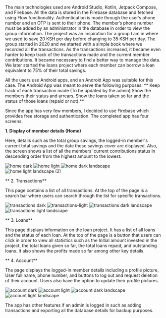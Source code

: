 The main technologies used are Android Studio, Kotlin, Jetpack Compose, and Firebase. 
All the data is stored in the Firebase database and fetched using Flow functionality. 
Authentication is made through the user’s phone number and an OTP is sent to their phone. The member’s phone number must be added by an administrator in the database in order to view the group information.
The project was an inspiration for a group I am in where we used to save 20 KSH per day before changing to 35 KSH per day. The group started in 2020 and we started with a simple book where we recorded all the transactions.
As the transactions increased, it became even harder to keep track of the transactions made and the current member contributions. It became necessary to find a better way to manage the data. We later started the loans project where each member can borrow a loan equivalent to 75% of their total savings.

All the users use Android apps, and an Android App was suitable for this case. The Android App was meant to serve the following purposes:
   ** Keep track of each transaction made (To be updated by the admin)
    Show the members their status and arrears.
    Show the loans taken so far and the status of those loans (repaid or not).**
    
Since the app has very few members, I decided to use Firebase which provides free storage and authentication. The completed app has four screens.

  **1. Display of member details (Home)**
     
Here, details such as the total group savings, the logged-in member's current total savings and the date these savings cover are displayed. Also, the screen shows a list of all the members’ current contributions status in descending order from the highest amount to the lowest.

![home dark](https://github.com/AlanDerich/NewBigFoot/assets/50056881/04abb940-7866-4099-b4d5-841d5451dd27)
![home light](https://github.com/AlanDerich/NewBigFoot/assets/50056881/3412f6f3-2da7-4594-835e-a5e7ee78833d)
![home dark landscape](https://github.com/AlanDerich/NewBigFoot/assets/50056881/1af6b11b-906d-47b6-ab41-f11cecc67363)
![home light landscape (2)](https://github.com/AlanDerich/NewBigFoot/assets/50056881/6b371f54-8988-4c7c-bb91-c21cee3df317)


 ** 2. Transactions**
     
This page contains a list of all transactions. At the top of the page is a search bar where users can search through the list for specific transactions.

![transactions dark](https://github.com/AlanDerich/NewBigFoot/assets/50056881/b5a29fc8-4bf4-409c-9167-210a6bbac0b8)
![transactions-light](https://github.com/AlanDerich/NewBigFoot/assets/50056881/3a61bf46-1d2d-4fc1-99ed-26b26151478d)
![transactions dark landscape](https://github.com/AlanDerich/NewBigFoot/assets/50056881/893d0900-901f-4ff0-9434-5dcb6572bb15)
![transactions light landscape](https://github.com/AlanDerich/NewBigFoot/assets/50056881/f2641dac-8b15-43c7-b440-31276ead8f6d)


 ** 3. Loans**
     
This page displays information on the loan project. It has a list of all loans and the status of each loan. At the top of the page is a button that users can click in order to view all statistics such as the Initial amount invested in the project, the total loans given so far, the total loans repaid, and outstanding loans. It also shows the profits made so far among other key details.

 ** 4. Account**

The page displays the logged-in member details including a profile picture, User full name, phone number, and buttons to log out and request deletion of their account. Users also have the option to update their profile pictures.

![account dark](https://github.com/AlanDerich/NewBigFoot/assets/50056881/1ed1bd14-3aaa-48ac-97e8-83d202052306)
![account light](https://github.com/AlanDerich/NewBigFoot/assets/50056881/5c23aa8c-6639-44a4-b06d-4675abe0172b)
![account dark landscape](https://github.com/AlanDerich/NewBigFoot/assets/50056881/36b1e565-bae3-4127-9593-6d26acee4905)
![account light landscape](https://github.com/AlanDerich/NewBigFoot/assets/50056881/79e2f254-775b-4c9d-b691-1474c3b2abff)


The app has other features if an admin is logged in such as adding transactions and exporting all the database details for backup purposes.
